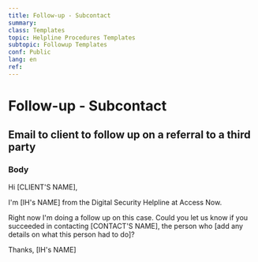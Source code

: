 ```yaml
---
title: Follow-up - Subcontact
summary: 
class: Templates
topic: Helpline Procedures Templates
subtopic: Followup Templates
conf: Public
lang: en
ref: 
---
```


# Follow-up - Subcontact
## Email to client to follow up on a referral to a third party

### Body

Hi [CLIENT'S NAME],

I'm [IH's NAME] from the Digital Security Helpline at Access Now.

Right now I'm doing a follow up on this case. Could you let us know if you succeeded in contacting [CONTACT'S NAME], the person who [add any details on what this person had to do]?

Thanks,
[IH's NAME]
